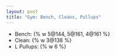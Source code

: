 ```yaml
---
layout: post
title: "Gym: Bench, Cleans, Pullups"
---
```


- Bench: {% w 5@144, 5@161, 4@161 %}
- Clean: {% w 3@138 %}
- L Pullups: {% w 6 %}
